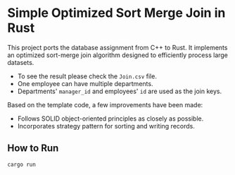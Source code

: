 # Simple Optimized Sort Merge Join in Rust

This project ports the database assignment from C++ to Rust. It implements an optimized sort-merge join algorithm designed to efficiently process large datasets.

- To see the result please check the `Join.csv` file.
- One employee can have multiple departments.
- Departments' `manager_id` and employees' `id` are used as the join keys.

Based on the template code, a few improvements have been made:
- Follows SOLID object-oriented principles as closely as possible.
- Incorporates strategy pattern for sorting and writing records.

## How to Run

```bash
cargo run
```

